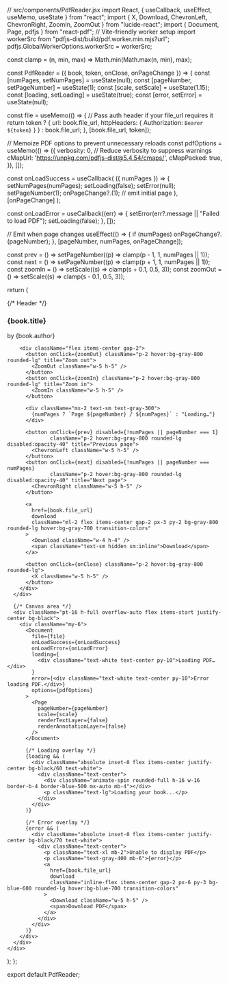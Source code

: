 // src/components/PdfReader.jsx
import React, { useCallback, useEffect, useMemo, useState } from "react";
import { X, Download, ChevronLeft, ChevronRight, ZoomIn, ZoomOut } from "lucide-react";
import { Document, Page, pdfjs } from "react-pdf";
// Vite-friendly worker setup
import workerSrc from "pdfjs-dist/build/pdf.worker.min.mjs?url";
pdfjs.GlobalWorkerOptions.workerSrc = workerSrc;

const clamp = (n, min, max) => Math.min(Math.max(n, min), max);

const PdfReader = ({ book, token, onClose, onPageChange }) => {
  const [numPages, setNumPages] = useState(null);
  const [pageNumber, setPageNumber] = useState(1);
  const [scale, setScale] = useState(1.15);
  const [loading, setLoading] = useState(true);
  const [error, setError] = useState(null);

  const file = useMemo(() => {
    // Pass auth header if your file_url requires it
    return token
      ? { url: book.file_url, httpHeaders: { Authorization: `Bearer ${token}` } }
      : book.file_url;
  }, [book.file_url, token]);

  // Memoize PDF options to prevent unnecessary reloads
  const pdfOptions = useMemo(() => ({
    verbosity: 0,  // Reduce verbosity to suppress warnings
    cMapUrl: 'https://unpkg.com/pdfjs-dist@5.4.54/cmaps/',
    cMapPacked: true,
  }), []);

  const onLoadSuccess = useCallback(
    ({ numPages }) => {
      setNumPages(numPages);
      setLoading(false);
      setError(null);
      setPageNumber(1);
      onPageChange?.(1); // emit initial page
    },
    [onPageChange]
  );

  const onLoadError = useCallback((err) => {
    setError(err?.message || "Failed to load PDF");
    setLoading(false);
  }, []);

  // Emit when page changes
  useEffect(() => {
    if (numPages) onPageChange?.(pageNumber);
  }, [pageNumber, numPages, onPageChange]);

  const prev = () => setPageNumber((p) => clamp(p - 1, 1, numPages || 1));
  const next = () => setPageNumber((p) => clamp(p + 1, 1, numPages || 1));
  const zoomIn = () => setScale((s) => clamp(s + 0.1, 0.5, 3));
  const zoomOut = () => setScale((s) => clamp(s - 0.1, 0.5, 3));

  return (
    <div className="fixed inset-0 bg-black z-50">
      {/* Header */}
      <div className="absolute top-0 left-0 right-0 bg-gray-900/95 backdrop-blur-sm text-white p-4 flex items-center justify-between z-10 shadow-lg">
        <div className="flex items-center gap-4">
          <div>
            <h3 className="text-lg font-semibold">{book.title}</h3>
            <p className="text-sm text-gray-400">by {book.author}</p>
          </div>
        </div>

        <div className="flex items-center gap-2">
          <button onClick={zoomOut} className="p-2 hover:bg-gray-800 rounded-lg" title="Zoom out">
            <ZoomOut className="w-5 h-5" />
          </button>
          <button onClick={zoomIn} className="p-2 hover:bg-gray-800 rounded-lg" title="Zoom in">
            <ZoomIn className="w-5 h-5" />
          </button>

          <div className="mx-2 text-sm text-gray-300">
            {numPages ? `Page ${pageNumber} / ${numPages}` : "Loading…"}
          </div>

          <button onClick={prev} disabled={!numPages || pageNumber === 1}
                  className="p-2 hover:bg-gray-800 rounded-lg disabled:opacity-40" title="Previous page">
            <ChevronLeft className="w-5 h-5" />
          </button>
          <button onClick={next} disabled={!numPages || pageNumber === numPages}
                  className="p-2 hover:bg-gray-800 rounded-lg disabled:opacity-40" title="Next page">
            <ChevronRight className="w-5 h-5" />
          </button>

          <a
            href={book.file_url}
            download
            className="ml-2 flex items-center gap-2 px-3 py-2 bg-gray-800 rounded-lg hover:bg-gray-700 transition-colors"
          >
            <Download className="w-4 h-4" />
            <span className="text-sm hidden sm:inline">Download</span>
          </a>

          <button onClick={onClose} className="p-2 hover:bg-gray-800 rounded-lg">
            <X className="w-5 h-5" />
          </button>
        </div>
      </div>

      {/* Canvas area */}
      <div className="pt-16 h-full overflow-auto flex items-start justify-center bg-black">
        <div className="my-6">
          <Document
            file={file}
            onLoadSuccess={onLoadSuccess}
            onLoadError={onLoadError}
            loading={
              <div className="text-white text-center py-10">Loading PDF…</div>
            }
            error={<div className="text-white text-center py-10">Error loading PDF.</div>}
            options={pdfOptions}
          >
            <Page
              pageNumber={pageNumber}
              scale={scale}
              renderTextLayer={false}
              renderAnnotationLayer={false}
            />
          </Document>

          {/* Loading overlay */}
          {loading && (
            <div className="absolute inset-0 flex items-center justify-center bg-black/60 text-white">
              <div className="text-center">
                <div className="animate-spin rounded-full h-16 w-16 border-b-4 border-blue-500 mx-auto mb-4"></div>
                <p className="text-lg">Loading your book...</p>
              </div>
            </div>
          )}

          {/* Error overlay */}
          {error && (
            <div className="absolute inset-0 flex items-center justify-center bg-black/70 text-white">
              <div className="text-center">
                <p className="text-xl mb-2">Unable to display PDF</p>
                <p className="text-gray-400 mb-6">{error}</p>
                <a
                  href={book.file_url}
                  download
                  className="inline-flex items-center gap-2 px-6 py-3 bg-blue-600 rounded-lg hover:bg-blue-700 transition-colors"
                >
                  <Download className="w-5 h-5" />
                  <span>Download PDF</span>
                </a>
              </div>
            </div>
          )}
        </div>
      </div>
    </div>
  );
};

export default PdfReader;

